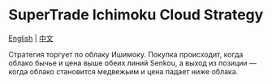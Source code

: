 # SuperTrade Ichimoku Cloud Strategy
[English](README.md) | [中文](README_cn.md)

Стратегия торгует по облаку Ишимоку. Покупка происходит, когда облако бычье и цена выше обеих линий Senkou, а выход из позиции — когда облако становится медвежьим и цена падает ниже облака.
